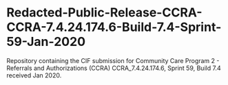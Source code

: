 # Redacted-Public-Release-CCRA-CCRA-7.4.24.174.6-Build-7.4-Sprint-59-Jan-2020
Repository containing the CIF submission for Community Care Program 2 - Referrals and Authorizations (CCRA) CCRA_7.4.24.174.6, Sprint 59, Build 7.4 received Jan 2020.
